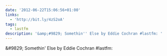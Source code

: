 ```yaml
---
date: '2012-06-22T15:06:56+01:00'
links:
  - 'http://bit.ly/4zS2oA'
tags:
  - lastfm
description: '&amp;#9829; Somethin'' Else by Eddie Cochran #lastfm: '
---
```

&amp;#9829; Somethin' Else by Eddie Cochran #lastfm: 
